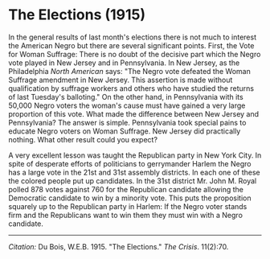 <!--
title:   The Elections
author:  Du Bois, W.E.B.
journal: The Crisis
year:    1915
volume:  11
issue:   2
pages:   70
-->

# The Elections (1915)

In the general results of last month's elections there is not much to interest the American Negro but there are several significant points. First, the Vote for Woman Suffrage: There is no doubt of the decisive part which the Negro vote played in New Jersey and in Pennsylvania. In New Jersey, as the Philadelphia *North American* says: "The Negro vote defeated the Woman Suffrage amendment in New Jersey. This assertion is made without qualification by suffrage workers and others who have studied the returns of last Tuesday's balloting." On the other hand, in Pennsylvania with its 50,000 Negro voters the woman's cause must have gained a very large proportion of this vote. What made the difference between New Jersey and Pennsylvania? The answer is simple. Pennsylvania took special pains to educate Negro voters on Woman Suffrage. New Jersey did practically nothing. What other result could you expect?

A very excellent lesson was taught the Republican party in New York City. In spite of desperate efforts of politicians to gerrymander Harlem the Negro has a large vote in the 21st and 31st assembly districts. In each one of these the colored people put up candidates. In the 31st district Mr. John M. Royal polled 878 votes against 760 for the Republican candidate allowing the Democratic candidate to win by a minority vote. This puts the proposition squarely up to the Republican party in Harlem: If the Negro voter stands firm and the Republicans want to win them they must win with a Negro candidate.

______________
*Citation:* Du Bois, W.E.B. 1915. "The Elections." *The Crisis*. 11(2):70.